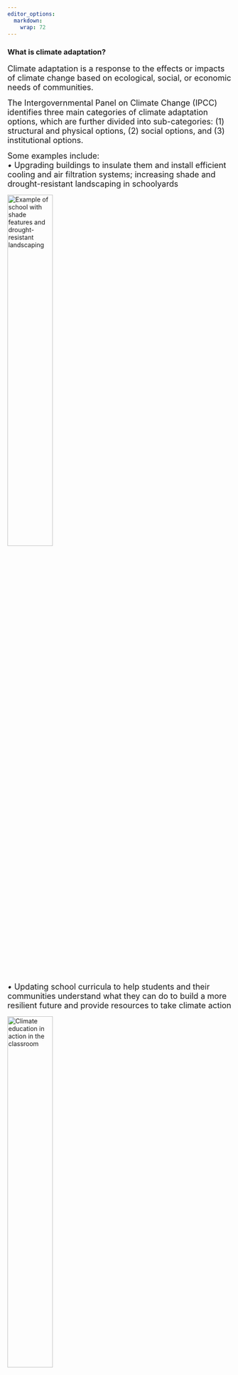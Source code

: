 ```yaml
---
editor_options: 
  markdown: 
    wrap: 72
---
```


### What is climate adaptation?

<span style="font-size:18px;"> Climate adaptation is a response to the effects or impacts of climate change based on ecological, social, or economic needs of communities. 

<span style="font-size:18px;"> The Intergovernmental Panel on Climate
Change (IPCC) identifies three main categories of climate adaptation
options, which are further divided into sub-categories: (1) structural
and physical options, (2) social options, and (3) institutional options.

<span style="font-size:18px;"> Some examples include:\
*•* Upgrading buildings to insulate them and install efficient cooling
and air filtration systems; increasing shade and drought-resistant
landscaping in schoolyards

<img src="Schoolyard.jpg" alt="Example of school with shade features and drought-resistant
landscaping" width="45%">


<span style="font-size:18px;"> *•* Updating school curricula to help
students and their communities understand what they can do to build a
more resilient future and provide resources to take climate action

<img src="climate_ed.jpeg" alt="Climate education in action in the
classroom" width="45%">


<span style="font-size:18px;"> *•* Working with educational institutions
to commit to sustainable frameworks

<img src="school_change.png" alt="Cycle of educational commitments, climate, and change" width="45%">

</span>

<br>

### Why schools and climate adaptation?

<span style="font-size:18px;"> Increasing our understanding of climate
hazard risks at a local scale could enhance our abilities to cope with
disasters in our communities. Disasters related to climate change are an
intergenerational issue and can disrupt schools. More frequent extreme
weather events will increase the likelihood that schools will need to
respond to climate-driven emergencies and public health issues. This
also negatively affects student learning, school facilities, access to
much-needed resources, and district budgets.

<span style="font-size:18px;"> Additionally, climate change
disproportionately impacts communities in California. Schools that serve
more historically under resourced populations will likely be more
severely impacted.

<br>

### Where can I find additional resources?

<span style="font-size:18px;"> Here are some kid- and teenager-friendly
resources that have been vetted by climate scientists and science
educators.

<span style="font-size:18px;"> *•*
[CLEAN](https://cleanet.org/index.html) is a database of resources
supported by the National Oceanic and Atmospheric Administration.

<span style="font-size:18px;"> *•* [Subject to
Climate](https://subjecttoclimate.org/news) offers news articles and
lesson plans written for fifth graders and up.

<span style="font-size:18px;"> *•* [The New York Times's Learning
Network](https://www.nytimes.com/2021/11/04/learning/lesson-plans/resources-for-teaching-about-climate-change-with-the-new-york-times.html?action=click&module=RelatedLinks&pgtype=Article)
curates kid-friendly material that's designed for teachers but may also
be helpful for parents. Start with their [Climate Change Guide for
Kids](https://www.nytimes.com/interactive/2021/04/18/climate/climate-change-future-kids.html)

<span style="font-size:18px;"> To see how California is doing overall,
check out this [summary of California
actions](https://www.georgetownclimate.org/adaptation/state-information/california/completed-goals.html).
You can dig further by looking into whether your local jurisidiction is
working on a climate adaptation plan. This information is typically
found on your local jurisdiction's planning department website.

<br> <br>
